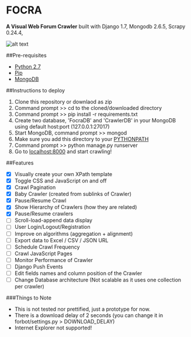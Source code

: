 FOCRA
=====
**A Visual Web Forum Crawler** 
built with Django 1.7, Mongodb 2.6.5, Scrapy 0.24.4,

![alt text](https://github.com/mingsheng36/Focra/blob/master/docs/3.png "Demo")

##Pre-requisites
- [Python 2.7](https://www.python.org/downloads/)
- [Pip](https://pip.pypa.io/en/latest/installing.html)
- [MongoDB](http://docs.mongodb.org/manual/installation/) 

##Instructions to deploy
1. Clone this repository or downlaod as zip
2. Command prompt >> cd to the cloned/downloaded directory 
3. Command prompt >> pip install -r requirements.txt
4. Create two database, 'FocraDB' and 'CrawlerDB' in your MongoDB using default host:port (127.0.0.1:27017)
5. Start MongoDB, command prompt >> mongod
6. Make sure you add this directory to your [PYTHONPATH](http://stackoverflow.com/a/4855685)
7. Command prompt >> python manage.py runserver
8. Go to [localhost:8000](http://localhost:8000) and start crawling!

##Features
- [x] Visually create your own XPath template
- [x] Toggle CSS and JavaScript on and off
- [x] Crawl Pagination
- [x] Baby Crawler (created from sublinks of Crawler)
- [x] Pause/Resume Crawl
- [x] Show Hierarchy of Crawlers (how they are related) 
- [x] Pause/Resume crawlers
- [ ] Scroll-load-append data display
- [ ] User Login/Logout/Registration
- [ ] Improve on algorithms (aggregation + alignment)
- [ ] Export data to Excel / CSV / JSON URL
- [ ] Schedule Crawl Frequency
- [ ] Crawl JavaScript Pages
- [ ] Monitor Performance of Crawler
- [ ] Django Push Events
- [ ] Edit fields names and column position of the Crawler
- [ ] Change Database architecture (Not scalable as it uses one collection per crawler)

###Things to Note
- This is not tested nor prettified, just a prototype for now.
- There is a download delay of 2 seconds (you can change it in forbot/settings.py > DOWNLOAD_DELAY)
- Internet Explorer not supported!
